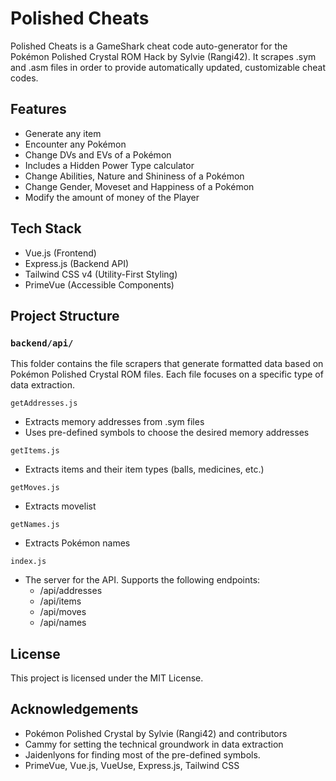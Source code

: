 # Polished Cheats

Polished Cheats is a GameShark cheat code auto-generator for the Pokémon Polished Crystal ROM Hack by Sylvie (Rangi42). It scrapes .sym and .asm files in order to provide automatically updated, customizable cheat codes.

## Features

- Generate any item
- Encounter any Pokémon
- Change DVs and EVs of a Pokémon
- Includes a Hidden Power Type calculator
- Change Abilities, Nature and Shininess of a Pokémon
- Change Gender, Moveset and Happiness of a Pokémon
- Modify the amount of money of the Player

## Tech Stack

- Vue.js (Frontend)
- Express.js (Backend API)
- Tailwind CSS v4 (Utility-First Styling)
- PrimeVue (Accessible Components)

## Project Structure

### `backend/api/`

This folder contains the file scrapers that generate formatted data based on Pokémon Polished Crystal ROM files. Each file focuses on a specific type of data extraction.

`getAddresses.js`
- Extracts memory addresses from .sym files
- Uses pre-defined symbols to choose the desired memory addresses

`getItems.js`
- Extracts items and their item types (balls, medicines, etc.)

`getMoves.js`
- Extracts movelist

`getNames.js`
- Extracts Pokémon names

`index.js`
- The server for the API. Supports the following endpoints:
    - /api/addresses
    - /api/items
    - /api/moves
    - /api/names

## License

This project is licensed under the MIT License.

## Acknowledgements

- Pokémon Polished Crystal by Sylvie (Rangi42) and contributors
- Cammy for setting the technical groundwork in data extraction
- Jaidenlyons for finding most of the pre-defined symbols.
- PrimeVue, Vue.js, VueUse, Express.js, Tailwind CSS